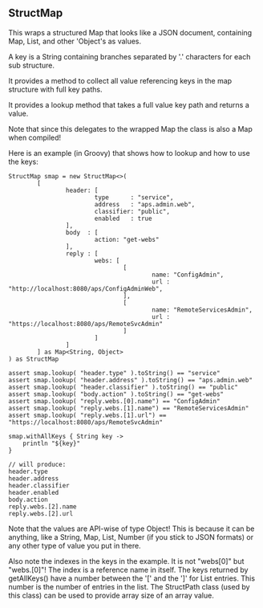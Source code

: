 ## StructMap

This wraps a structured Map that looks like a JSON document, containing Map, List, and other 'Object's as values.

A key is a String containing branches separated by '.' characters for each sub structure.

It provides a method to collect all value referencing keys in the map structure with full key paths.

It provides a lookup method that takes a full value key path and returns a value.

Note that since this delegates to the wrapped Map the class is also a Map when compiled!

Here is an example (in Groovy) that shows how to lookup and how to use the keys:

    StructMap smap = new StructMap<>(
            [
                    header: [
                            type      : "service",
                            address   : "aps.admin.web",
                            classifier: "public",
                            enabled   : true
                    ],
                    body  : [
                            action: "get-webs"
                    ],
                    reply : [
                            webs: [
                                    [
                                            name: "ConfigAdmin",
                                            url : "http://localhost:8080/aps/ConfigAdminWeb",
                                    ],
                                    [
                                            name: "RemoteServicesAdmin",
                                            url : "https://localhost:8080/aps/RemoteSvcAdmin"
                                    ]
                            ]
                    ]
            ] as Map<String, Object>
    ) as StructMap

    assert smap.lookup( "header.type" ).toString() == "service"
    assert smap.lookup( "header.address" ).toString() == "aps.admin.web"
    assert smap.lookup( "header.classifier" ).toString() == "public"
    assert smap.lookup( "body.action" ).toString() == "get-webs"
    assert smap.lookup( "reply.webs.[0].name") == "ConfigAdmin"
    assert smap.lookup( "reply.webs.[1].name") == "RemoteServicesAdmin"
    assert smap.lookup( "reply.webs.[1].url") == "https://localhost:8080/aps/RemoteSvcAdmin"

    smap.withAllKeys { String key ->
        println "${key}"
    }

    // will produce:
    header.type
    header.address
    header.classifier
    header.enabled
    body.action
    reply.webs.[2].name
    reply.webs.[2].url

Note that the values are API-wise of type Object! This is because it can be anything, like a String, Map,
List, Number (if you stick to JSON formats) or any other type of value you put in there.

Also note the indexes in the keys in the example. It is not "webs\[0\]" but "webs.\[0\]"! The index is a
reference name in itself. The keys returned by getAllKeys() have a number between the '\[' and the '\]' for
List entries. This number is the number of entries in the list. The StructPath class (used by this class)
can be used to provide array size of an array value.
